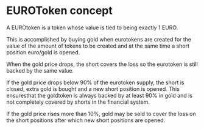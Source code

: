 # EUROToken concept

A EUROtoken is a token whose value is tied to being exactly 1 EURO.

This is accomplished by buying gold when eurotokens are created for the value of the amount of tokens to be created and at the same time a short position euro/gold is opened.

When the gold price drops, the short covers the loss so the eurotoken is still backed by the same value.

If the gold price drops below 90% of the eurotoken supply, the short is closed, extra gold is bought and a new short position is opened.
This ensuresthat the goldtoken is always backed by at least 90% in gold and is not completely covered by shorts in the financial system.

If the gold price rises more than 10%, gold may be sold to cover the loss on the short positions after which new short positions are opened.
